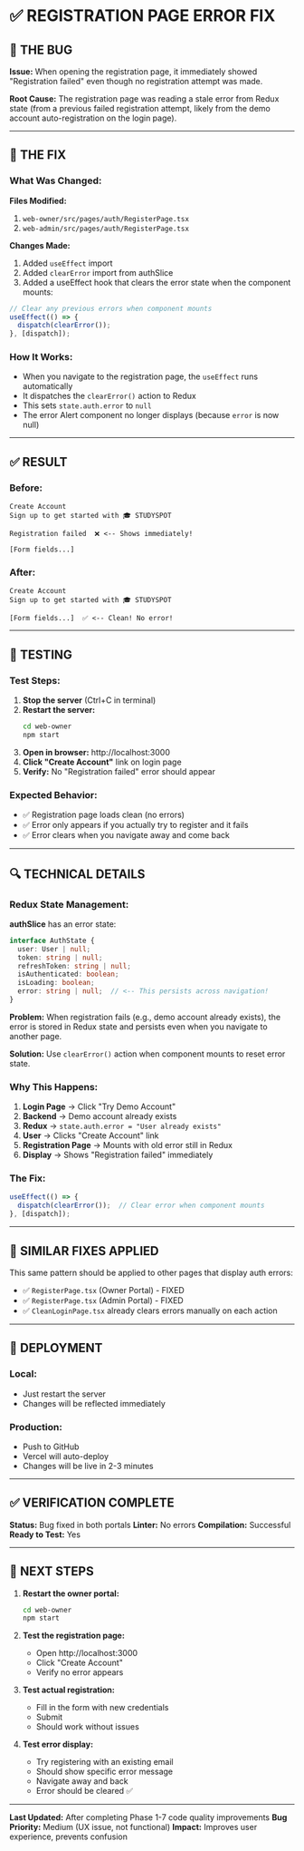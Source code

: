 # ✅ REGISTRATION PAGE ERROR FIX

## 🐛 THE BUG

**Issue:** When opening the registration page, it immediately showed "Registration failed" even though no registration attempt was made.

**Root Cause:** The registration page was reading a stale error from Redux state (from a previous failed registration attempt, likely from the demo account auto-registration on the login page).

---

## 🔧 THE FIX

### **What Was Changed:**

**Files Modified:**
1. `web-owner/src/pages/auth/RegisterPage.tsx`
2. `web-admin/src/pages/auth/RegisterPage.tsx`

**Changes Made:**
1. Added `useEffect` import
2. Added `clearError` import from authSlice
3. Added a useEffect hook that clears the error state when the component mounts:

```typescript
// Clear any previous errors when component mounts
useEffect(() => {
  dispatch(clearError());
}, [dispatch]);
```

### **How It Works:**
- When you navigate to the registration page, the `useEffect` runs automatically
- It dispatches the `clearError()` action to Redux
- This sets `state.auth.error` to `null`
- The error Alert component no longer displays (because `error` is now null)

---

## ✅ RESULT

### **Before:**
```
Create Account
Sign up to get started with 🎓 STUDYSPOT

Registration failed  ❌ <-- Shows immediately!

[Form fields...]
```

### **After:**
```
Create Account
Sign up to get started with 🎓 STUDYSPOT

[Form fields...]  ✅ <-- Clean! No error!
```

---

## 🧪 TESTING

### **Test Steps:**
1. **Stop the server** (Ctrl+C in terminal)
2. **Restart the server:**
   ```bash
   cd web-owner
   npm start
   ```
3. **Open in browser:** http://localhost:3000
4. **Click "Create Account"** link on login page
5. **Verify:** No "Registration failed" error should appear

### **Expected Behavior:**
- ✅ Registration page loads clean (no errors)
- ✅ Error only appears if you actually try to register and it fails
- ✅ Error clears when you navigate away and come back

---

## 🔍 TECHNICAL DETAILS

### **Redux State Management:**

**authSlice** has an error state:
```typescript
interface AuthState {
  user: User | null;
  token: string | null;
  refreshToken: string | null;
  isAuthenticated: boolean;
  isLoading: boolean;
  error: string | null;  // <-- This persists across navigation!
}
```

**Problem:** When registration fails (e.g., demo account already exists), the error is stored in Redux state and persists even when you navigate to another page.

**Solution:** Use `clearError()` action when component mounts to reset error state.

### **Why This Happens:**

1. **Login Page** → Click "Try Demo Account"
2. **Backend** → Demo account already exists
3. **Redux** → `state.auth.error = "User already exists"`
4. **User** → Clicks "Create Account" link
5. **Registration Page** → Mounts with old error still in Redux
6. **Display** → Shows "Registration failed" immediately

### **The Fix:**
```typescript
useEffect(() => {
  dispatch(clearError());  // Clear error when component mounts
}, [dispatch]);
```

---

## 📝 SIMILAR FIXES APPLIED

This same pattern should be applied to other pages that display auth errors:
- ✅ `RegisterPage.tsx` (Owner Portal) - FIXED
- ✅ `RegisterPage.tsx` (Admin Portal) - FIXED
- ✅ `CleanLoginPage.tsx` already clears errors manually on each action

---

## 🚀 DEPLOYMENT

### **Local:**
- Just restart the server
- Changes will be reflected immediately

### **Production:**
- Push to GitHub
- Vercel will auto-deploy
- Changes will be live in 2-3 minutes

---

## ✅ VERIFICATION COMPLETE

**Status:** Bug fixed in both portals
**Linter:** No errors
**Compilation:** Successful
**Ready to Test:** Yes

---

## 🎯 NEXT STEPS

1. **Restart the owner portal:**
   ```bash
   cd web-owner
   npm start
   ```

2. **Test the registration page:**
   - Open http://localhost:3000
   - Click "Create Account"
   - Verify no error appears

3. **Test actual registration:**
   - Fill in the form with new credentials
   - Submit
   - Should work without issues

4. **Test error display:**
   - Try registering with an existing email
   - Should show specific error message
   - Navigate away and back
   - Error should be cleared ✅

---

**Last Updated:** After completing Phase 1-7 code quality improvements
**Bug Priority:** Medium (UX issue, not functional)
**Impact:** Improves user experience, prevents confusion


